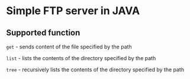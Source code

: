 # Simple FTP server in JAVA 

## Supported function
`get` - sends content of the file specified by the path

`list` - lists the contents of the directory specified by the path

`tree` - recursively lists the contents of the directory specified by the path
